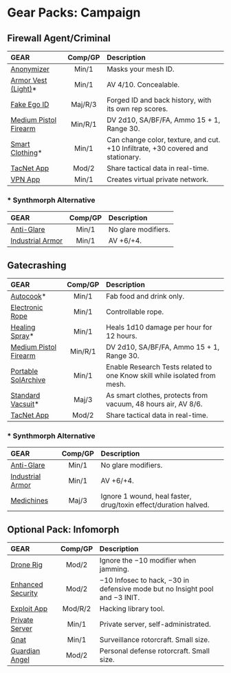 # Gear Packs: Campaign

## Firewall Agent/Criminal

| GEAR                                                                           | Comp/<!-- CLEANED wbr -->GP | Description                                                                     |
| :----------------------------------------------------------------------------- | :----------: | :------------------------------------------------------------------------------ |
| [Anonymizer](../../../16/04-services.md#mesh-services)                         |    Min/1     | Masks your mesh ID.                                                             |
| [Armor Vest (Light)](../../../12/11-armor.md#armor-gear)\*                     |    Min/1     | AV 4/10. Concealable.                                                           |
| [Fake Ego ID](../../../16/04-services.md#physical-services)                    |   Maj/R/3    | Forged ID and back history, with its own rep scores.                            |
| [Medium Pistol Firearm](../../../12/09-kinetic-weapons.md#firearms)            |   Min/R/1    | DV 2d10, SA/BF/FA, Ammo 15 + 1, Range 30.                                       |
| [Smart Clothing](../../../16/05-common-tech-and-ware.md#everyday-technology)\* |    Min/1     | Can change color, texture, and cut. +10 Infiltrate, +30 covered and stationary. |
| [TacNet App](../../../16/13-apps-and-alis.md#tactical-networks)                |    Mod/2     | Share tactical data in real-time.                                               |
| [VPN App](../../../16/13-apps-and-alis.md#apps)                                |    Min/1     | Creates virtual private network.                                                |

<!-- CLEANED blockquote class="indent" -->

### \* Synthmorph Alternative

| GEAR                                                   | Comp/<!-- CLEANED wbr -->GP | Description         |
| :----------------------------------------------------- | :----------: | :------------------ |
| [Anti-Glare](../../../16/06-sensory-augmentations.md)  |    Min/1     | No glare modifiers. |
| [Industrial Armor](../../../12/11-armor.md#armor-ware) |    Min/1     | AV +6/+4.           |

<!-- CLEANED /blockquote -->

## Gatecrashing

| GEAR                                                                 | Comp/<!-- CLEANED wbr -->GP | Description                                                               |
| :------------------------------------------------------------------- | :----------: | :------------------------------------------------------------------------ |
| [Autocook](../../../16/19-nanotech.md#specialized-nanofabricators)\* |    Min/1     | Fab food and drink only.                                                  |
| [Electronic Rope](../../../16/18-mission-gear.md#survival-tools)     |    Min/1     | Controllable rope.                                                        |
| [Healing Spray](../../../16/19-nanotech.md)\*                        |    Min/1     | Heals 1d10 damage per hour for 12 hours.                                  |
| [Medium Pistol Firearm](../../../12/09-kinetic-weapons.md#firearms)  |   Min/R/1    | DV 2d10, SA/BF/FA, Ammo 15 + 1, Range 30.                                 |
| [Portable SolArchive](../../../16/18-mission-gear.md#science-tools)  |    Min/1     | Enable Research Tests related to one Know skill while isolated from mesh. |
| [Standard Vacsuit](../../../16/18-mission-gear.md#vacsuits)\*        |    Maj/3     | As smart clothes, protects from vacuum, 48 hours air, AV 8/6.             |
| [TacNet App](../../../16/13-apps-and-alis.md#tactical-networks)      |    Mod/2     | Share tactical data in real-time.                                         |

<!-- CLEANED blockquote class="indent" -->

### \* Synthmorph Alternative

| GEAR                                                   | Comp/<!-- CLEANED wbr -->GP | Description                                                     |
| :----------------------------------------------------- | :----------: | :-------------------------------------------------------------- |
| [Anti-Glare](../../../16/06-sensory-augmentations.md)  |    Min/1     | No glare modifiers.                                             |
| [Industrial Armor](../../../12/11-armor.md#armor-ware) |    Min/1     | AV +6/+4.                                                       |
| [Medichines](../../../16/10-combat-augmentations.md)   |    Maj/3     | Ignore 1 wound, heal faster, drug/toxin effect/duration halved. |

<!-- CLEANED /blockquote -->

## Optional Pack: Infomorph

| GEAR                                                       | Comp/<!-- CLEANED wbr -->GP | Description                                                                      |
| :--------------------------------------------------------- | :----------: | :------------------------------------------------------------------------------- |
| [Drone Rig](../../../16/08-mental-augmentations.md)        |    Mod/2     | Ignore the −10 modifier when jamming.                                            |
| [Enhanced Security](../../../16/12-meshware.md)            |    Mod/2     | −10 Infosec to hack, −30 in defensive mode but no Insight pool and −3&nbsp;INIT. |
| [Exploit App](../../../16/13-apps-and-alis.md#apps)        |   Mod/R/2    | Hacking library tool.                                                            |
| [Private Server](../../../16/04-services.md#mesh-services) |    Min/1     | Private server, self-administrated.                                              |
| [Gnat](../../../16/21-robots.md#reconsurveillance-bots)    |    Min/1     | Surveillance rotorcraft. Small size.                                             |
| [Guardian Angel](../../../16/21-robots.md#combat-bots)     |    Mod/2     | Personal defense rotorcraft. Small size.                                         |
